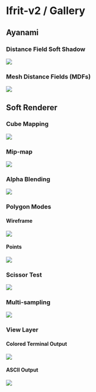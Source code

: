# Ifrit-v2 / Gallery

## Ayanami

### Distance Field Soft Shadow

![](docs/img/ayanami_dfss.png)

### Mesh Distance Fields (MDFs)

![](docs/img/ayanami_meshdf3.png)

## Soft Renderer

### Cube Mapping

![](docs/img/img_skybox.png)



### Mip-map

![](docs/img/img_mipmapfilter.png)



### Alpha Blending

![](docs/img/img_alphablend.png)



### Polygon Modes

#### Wireframe

![](docs/img/img_wireframe.png)

#### Points

![](docs/img/img_point.png)





### Scissor Test

![](docs/img/img_scissortest.png)





### Multi-sampling

![](docs/img/img_msaa.png)

### View Layer

#### Colored Terminal Output

![](docs/img/img_terminaldisplay.png)

#### ASCII Output

![](docs/img/img_ascii.png)

